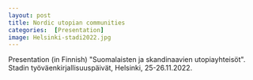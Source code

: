 ```yaml
---
layout: post
title: Nordic utopian communities 
categories:  [Presentation]
image: Helsinki-stadi2022.jpg
---
```

Presentation (in Finnish) "Suomalaisten ja skandinaavien utopiayhteisöt". Stadin työväenkirjallisuuspäivät, Helsinki, 25-26.11.2022. 
